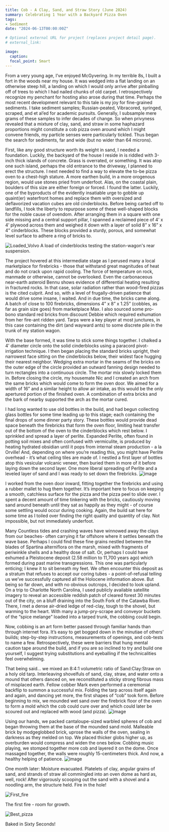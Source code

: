 ```yaml
---
title: Cob - A Clay, Sand, and Straw Story (June 2024)
summary: Celebrating 1 Year with a Backyard Pizza Oven
tags:
- Sediment
date: "2024-06-13T00:00:00Z"

# Optional external URL for project (replaces project detail page).
# external_link: 

image: 
  caption:
  focal_point: Smart
---
```


From a very young age, I’ve enjoyed McGyvering. In my terrible 8s, I built a fort in the woods near my house. It was wedged into a flat landing on an otherwise steep hill, a landing on which I would only arrive after pinballing off of trees to which I had nailed chunks of old carpet. I retrospectively recognize my penchant for hosting also arose during that time. Perhaps the most recent development relevant to this tale is my joy for fine-grained sediments. I take sediment samples; Russian-peated, Vibracored, syringed, scraped, and et al’ed for academic pursuits. Generally, I subsample mere grams of these samples to infer decades of change. So when privyness revealed that a mixture of clay, sand, and straw in some haphazard proportions might constitute a cob pizza oven around which I might convene friends, my particle senses were particularly tickled. Thus began the search for sediments, far and wide (but no wider than 64 microns).

First, like any good structure worth its weight in sand, I needed a foundation. Luckily, the backyard of the house I reside in is riddled with 3-inch thick islands of concrete. Grass is overrated, or something. It was atop one such island, perhaps the old entrance to the driveway, I planned to erect the structure. I next needed to find a way to elevate the to-be pizza oven to a chest-high stature. A more earthen build, in a more orogenous region, would use stones pried from underfoot. Alas, on the coastal plain, boulders of this size are either foreign or forced. I found the latter. Luckily, one of the byproducts of the evidently insatiable urge to gobble up quaint(er) waterfront homes and replace them with oversized and deflavorized vacation cubes are old cinderblocks. Before being carted off to landfills, I took the liberty to repurpose some of these well-shaped blocks for the noble cause of ovendom. After arranging them in a square with one side missing and a central support pillar, I spanned a reclaimed piece of 4’ x 4’ plywood across them and weighed it down with a layer of solid 8” x 16” x 4” cinderblocks. These blocks provided a sturdy, porous, and somewhat level surface to adhere a ring of bricks to.

![Loaded_Volvo](https://github.com/joshimmel/academic-kickstart/assets/64810887/4c26483c-abac-4796-8708-da1318dfff6d)
A load of cinderblocks testing the station-wagon's rear suspension.


The project hovered at this intermediate stage as I perused many a local marketplace for firebricks - those that withstand great magnitudes of heat and do not crack upon rapid cooling. The force of temperature on rock, manmade or otherwise, cannot be overlooked. Even the carbonaceous near-earth asteroid Bennu shows evidence of differential heating resulting in fractured rocks. In that case, solar radiation rather than wood-fired pizzas is the cited culprit. And so, with a level of frugally-driven patience that would drive some insane, I waited. And in due time, the bricks came along. A batch of close to 100 firebricks, dimensions 4” x 8” x 1.25” (cobbles, as far as grain size goes) from marketplace Max. I also sourced some pro-bono standard red bricks from discount Debbie which required exhumation from her fire-ant ridden yard. Tarps were a key player at most junctures, in this case containing the dirt (and wayward ants) to some discrete pile in the trunk of my station wagon.

With the base formed, it was time to stick some things together. I chalked a 4’ diameter circle onto the solid cinderblocks using a paracord pivot-irrigation technique. I then began placing the standard bricks upright, their narrowest face sitting on the cinderblocks below, their widest face hugging their nearest neighbor. Wedging extra mortar in the seams of the bricks on the outer edge of the circle provided an outward fanning design needed to turn rectangles into a continuous circle. The mortar mix slowly locked them in. Before closing the circle, my housemate Nic and I created an arch from the same bricks which would come to form the oven door. We aimed for a width of 16” and a similar height to allow air intake, as this would be the only apertured portion of the finished oven. A combination of extra bricks and the bark of nearby supported the arch as the mortar cured.

I had long wanted to use old bottles in the build, and had begun collecting glass bottles for some time leading up to this stage; each containing the final drops of some dinner party story. These bottles would provide dead space beneath the firebricks that form the oven floor, limiting heat transfer out of the bottom of the oven to the cinderblocks which rest below. I sprinkled and spread a layer of perlite. Expanded Perlite, often found in potting soil mixes and often confused with vermiculite, is produced by heating hydrated obsidian until it pops from internal steam production - a la Orville! And, depending on where you’re reading this, you might have Perlite overhead - it’s what ceiling tiles are made of. I nestled a first layer of bottles atop this vesicular volcanic veneer, then buried them in more of it before laying down the second layer. One more liberal spreading of Perlite and a leveled layer of sand and I was ready to set down the firebricks.
![image](https://github.com/joshimmel/academic-kickstart/assets/64810887/6d922f3d-5d37-43a3-8969-8c8eb5daf765)

I worked from the oven door inward, fitting together the firebricks and using a rubber mallet to hug them together. It’s important here to focus on keeping a smooth, catchless surface for the pizza and the pizza peel to slide over. I spent a decent amount of time tinkering with the bricks, cautiously moving sand around beneath until they sat as happily as they might - of course some settling would occur during cooking. Again, the build sat here for some time as I toiled over finding the right quality and quantity of clay. Not impossible, but not immediately underfoot.

Many Countless tides and crashing waves have winnowed away the clays from our beaches- often carrying it far offshore where it settles beneath the wave base. Perhaps I could find these fine grains nestled between the blades of Spartina alterniflora on the marsh, mixed with fragments of periwinkle shells and a healthy dose of salt. Or, perhaps I could have exhumed a Pleistocene deposit (2.58 million to 11,700 years ago) which formed during past marine transgressions. This one was particularly enticing; I knew it to sit beneath my feet. We often encounter this deposit as a stratum that refuses to accept our coring tubes - a point-of-refusal telling us we’ve successfully captured all the Holocene information above. But being so far down, and with no obvious outcrops, I decided to look upland. On a trip to Charlotte North Carolina, I used publicly available satellite imagery to reveal an accessible reddish patch of cleared forest 30 minutes out of the city, on a bluff draining into the South Fork of the Catawba River. There, I met a dense air-dried ledge of red-clay, tough to the shovel, but warming to the heart. With many a jump-pry-scrape and conveyor buckets of the “spice melange” loaded into a tarped trunk, the cobbing could begin.

Now, cobbing is an art form better passed through familiar hands than through internet fora. It’s easy to get bogged down in the minutiae of others' builds; step-by-step instructions, measurements of openings, and cob-tests to name a few. Retrospectively, these were barriers that hung mental caution tape around the build, and if you are so inclined to try and build one yourself, I suggest trying substitutions and eyeballing if the technicalities feel overwhelming. 

That being said… we mixed an 8:4:1 volumetric ratio of Sand:Clay:Straw on a holy old tarp. Interleaving shovelfuls of sand, clay, straw, and water onto a mound that others danced on, we reconstituted a sticky strong fibrous mass of misplaced earth. Fellow cobber Mark even performed a ceremonial backflip to summon a successful mix. Folding the tarp across itself again and again, and dancing yet more, the first shapes of “cob” took form. Before beginning to mix, we mounded wet sand over the firebrick floor of the oven to form a mold which the cob could cure over and which could later be scoured out and replaced with wood (and pizza).
![image](https://github.com/joshimmel/academic-kickstart/assets/64810887/d371d16a-d04d-437d-a9ae-8d9bad2602aa)

Using our hands, we packed cantaloupe-sized warbled spheres of cob and began throwing them at the base of the mounded sand mold. Malleable brick by modgeglobbed brick, uprose the walls of the oven, sealing in darkness as they melded on top. We placed thicker globs higher up, as overburden would compress and widen the ones below. Cobbing music playing, we stomped together more cob and layered it on the dome. Once massaged together, the walls were roughly 15-centimeters thick. And now, a healthy helping of patience.
![image](https://github.com/joshimmel/academic-kickstart/assets/64810887/e89acd56-4112-492d-9bb3-c4268d2b7a9d)


One month later: Moisture evacuated. Platelets of clay, angular grains of sand, and strands of straw all commingled into an oven dome as hard as, well, rock! After vigorously scooping out the sand with a shovel and a noodling arm, the structure held. Fire in the hole!

![First_fire](https://github.com/joshimmel/academic-kickstart/assets/64810887/59b9ab48-aa2a-4baf-8df6-c1b2d22c5660)

The first fire - room for growth.

![Best_pizza](https://github.com/joshimmel/academic-kickstart/assets/64810887/7fc5e0ca-959b-42f1-9b88-cd334f517470)

Baked in Sixty Seconds!
